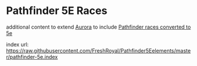 # Pathfinder 5E Races
additional content to extend [Aurora](https://aurorabuilder.com/) to include [Pathfinder races converted to 5e](https://www.reddit.com/r/UnearthedArcana/comments/ar3gco/a_few_pathfinder_races_i_converted_into_5e/)

index url: https://raw.githubusercontent.com/FreshRoyal/Pathfinder5Eelements/master/pathfinder-5e.index

